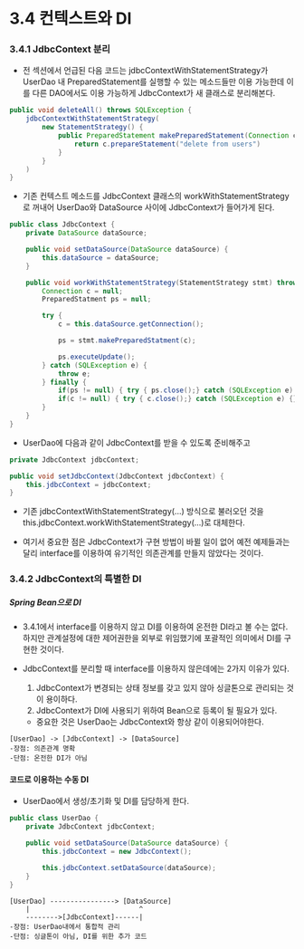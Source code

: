 # 3.4 컨텍스트와 DI

### 3.4.1 JdbcContext 분리
- 전 섹션에서 언급된 다음 코드는 jdbcContextWithStatementStrategy가 UserDao 내 PreparedStatement를 실행할 수 있는 메소드들만 이용 가능한데 이를 다른 DAO에서도 이용 가능하게 JdbcContext가 새 클래스로 분리해본다.
```java
public void deleteAll() throws SQLException {
	jdbcContextWithStatementStrategy(
		new StatementStrategy() {
			public PreparedStatement makePreparedStatement(Connection c) throws SQLException {
				return c.prepareStatement("delete from users")
			}
		}
	)
}
```

- 기존 컨텍스트 메소드를 JdbcContext 클래스의 workWithStatementStrategy로 꺼내어 UserDao와 DataSource 사이에 JdbcContext가 들어가게 된다.
```java
public class JdbcContext {
	private DataSource dataSource;

	public void setDataSource(DataSource dataSource) {
		this.dataSource = dataSource;
	}

	public void workWithStatementStrategy(StatementStrategy stmt) throws SQLException {
		Connection c = null;
		PreparedStatment ps = null;

		try {
			c = this.dataSource.getConnection();

			ps = stmt.makePreparedStatment(c);

			ps.executeUpdate();
		} catch (SQLException e) {
			throw e;
		} finally {
			if(ps != null) { try { ps.close();} catch (SQLException e) {} }
			if(c != null) { try { c.close();} catch (SQLException e) {} }
		}
	}
}
```
- UserDao에 다음과 같이 JdbcContext를 받을 수 있도록 준비해주고
```java
private JdbcContext jdbcContext;

public void setJdbcContext(JdbcContext jdbcContext) {
	this.jdbcContext = jdbcContext;
}
```
- 기존 jdbcContextWithStatementStrategy(...) 방식으로 불러오던 것을 this.jdbcContext.workWithStatementStrategy(...)로 대체한다.

- 여기서 중요한 점은 JdbcContext가 구현 방법이 바뀔 일이 없어 예전 예제들과는 달리 interface를 이용하여 유기적인 의존관계를 만들지 않았다는 것이다.



### 3.4.2 JdbcContext의 특별한 DI

##### Spring Bean으로 DI
- 3.4.1에서 interface를 이용하지 않고 DI를 이용하여 온전한 DI라고 볼 수는 없다. 하지만 관계설정에 대한 제어권한을 외부로 위임했기에 포괄적인 의미에서 DI를 구현한 것이다.

- JdbcContext를 분리할 때 interface를 이용하지 않은데에는 2가지 이유가 있다.
	1. JdbcContext가 변경되는 상태 정보를 갖고 있지 않아 싱글톤으로 관리되는 것이 용이하다.
	2. JdbcContext가 DI에 사용되기 위하여 Bean으로 등록이 될 필요가 있다.
	* 중요한 것은 UserDao는 JdbcContext와 항상 같이 이용되어야한다.
```
[UserDao] -> [JdbcContext] -> [DataSource]
-장점: 의존관계 명확
-단점: 온전한 DI가 아님
```

#### 코드로 이용하는 수동 DI
- UserDao에서 생성/초기화 및 DI를 담당하게 한다.
```java
public class UserDao {
	private JdbcContext jdbcContext;

	public void setDataSource(DataSource dataSource) {
		this.jdbcContext = new JdbcContext();

		this.jdbcContext.setDataSource(dataSource);
	}
}
```
```
[UserDao] ----------------> [DataSource]
	|                           ^
	-------->[JdbcContext]------|
-장점: UserDao내에서 통합적 관리
-단점: 싱글톤이 아님, DI를 위한 추가 코드
```
